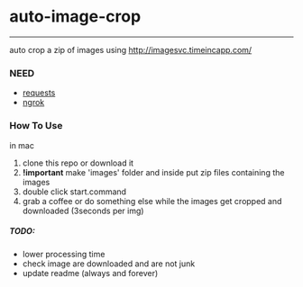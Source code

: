 # auto-image-crop
------
auto crop a zip of images using http://imagesvc.timeincapp.com/

### NEED
- [requests](https://pypi.python.org/pypi/requests)
- [ngrok](https://ngrok.com)

### How To Use
in mac
1. clone this repo or download it
2. __!important__ make 'images' folder and inside put zip files containing the images
3. double click start.command
4. grab a coffee or do something else while the images get cropped and downloaded (3seconds per img)

##### TODO:
- lower processing time
- check image are downloaded and are not junk
- update readme (always and forever)
